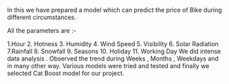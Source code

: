 In this we have prepared a model which can predict the price of Bike during different circumstances.

All the parameters are :-

1.Hour 2. Hotness 3. Humidity 4. Wind Speed 5. Visibility 6. Solar Radiation 7.Rainfall 8. Snowfall 9. Seasons 10.
Holiday 11. Working Day We did intense data analysis . 
Observed the trend during Weeks , Months , Weekdays and in many other way.
Various models were tried and tested and finally we selected Cat Boost model for our project.
